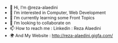 - 👋 Hi, I’m @reza-alaedini
- 👀 I’m interested in Computer, Web Development
- 🌱 I’m currently learning some Front Topics
- 💞️ I’m looking to collaborate on 
- 📫 How to reach me : Linkedin : Reza Alaedini
- 🌍 And My Website : http://reza-alaedini.gigfa.com/

<!---
reza-alaedini/reza-alaedini is a ✨ special ✨ repository because its `README.md` (this file) appears on your GitHub profile.
You can click the Preview link to take a look at your changes.
--->
